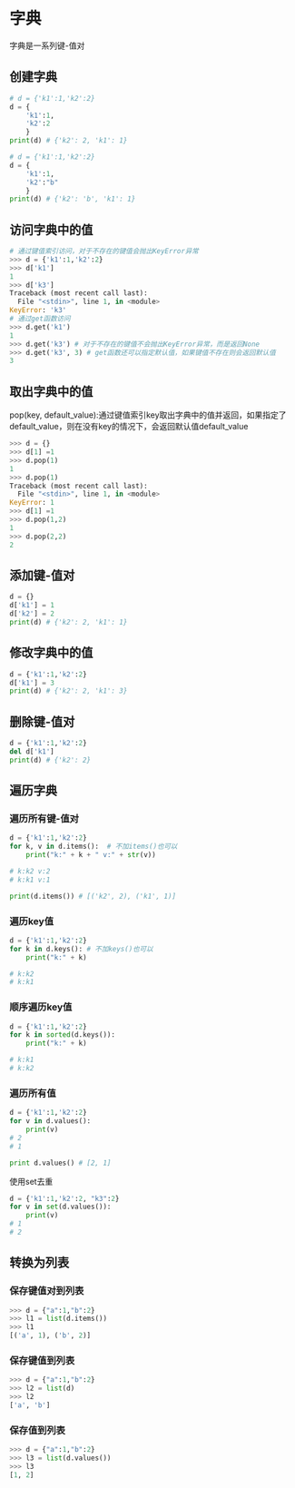 # 字典

字典是一系列键-值对

## 创建字典

```python
# d = {'k1':1,'k2':2}
d = {
    'k1':1,
    'k2':2
    }
print(d) # {'k2': 2, 'k1': 1}
```

```python
# d = {'k1':1,'k2':2}
d = {
    'k1':1,
    'k2':"b"
    }
print(d) # {'k2': 'b', 'k1': 1}
```

## 访问字典中的值

```python
# 通过键值索引访问，对于不存在的键值会抛出KeyError异常
>>> d = {'k1':1,'k2':2}
>>> d['k1']
1
>>> d['k3']
Traceback (most recent call last):
  File "<stdin>", line 1, in <module>
KeyError: 'k3'
# 通过get函数访问
>>> d.get('k1')
1
>>> d.get('k3') # 对于不存在的键值不会抛出KeyError异常，而是返回None
>>> d.get('k3', 3) # get函数还可以指定默认值，如果键值不存在则会返回默认值
3
```

## 取出字典中的值

pop(key, default_value):通过键值索引key取出字典中的值并返回，如果指定了default_value，则在没有key的情况下，会返回默认值default_value

```python
>>> d = {}
>>> d[1] =1
>>> d.pop(1)
1
>>> d.pop(1)
Traceback (most recent call last):
  File "<stdin>", line 1, in <module>
KeyError: 1
>>> d[1] =1
>>> d.pop(1,2)
1
>>> d.pop(2,2)
2
```

## 添加键-值对

```python
d = {}
d['k1'] = 1
d['k2'] = 2
print(d) # {'k2': 2, 'k1': 1}
```

## 修改字典中的值

```python
d = {'k1':1,'k2':2}
d['k1'] = 3
print(d) # {'k2': 2, 'k1': 3}
```

## 删除键-值对

```python
d = {'k1':1,'k2':2}
del d['k1']
print(d) # {'k2': 2}
```

## 遍历字典

### 遍历所有键-值对

```python
d = {'k1':1,'k2':2}
for k, v in d.items():  # 不加items()也可以
    print("k:" + k + " v:" + str(v))

# k:k2 v:2
# k:k1 v:1

print(d.items()) # [('k2', 2), ('k1', 1)]
```

### 遍历key值

```python
d = {'k1':1,'k2':2}
for k in d.keys(): # 不加keys()也可以
    print("k:" + k)

# k:k2
# k:k1
```

### 顺序遍历key值

```python
d = {'k1':1,'k2':2}
for k in sorted(d.keys()):
    print("k:" + k)

# k:k1
# k:k2
```

### 遍历所有值

```python
d = {'k1':1,'k2':2}
for v in d.values():
    print(v)
# 2
# 1

print d.values() # [2, 1]
```

使用set去重

```python
d = {'k1':1,'k2':2, "k3":2}
for v in set(d.values()):
    print(v)
# 1
# 2
```

## 转换为列表

### 保存键值对到列表

```python
>>> d = {"a":1,"b":2}
>>> l1 = list(d.items())
>>> l1
[('a', 1), ('b', 2)]
```
### 保存键值到列表

```python
>>> d = {"a":1,"b":2}
>>> l2 = list(d)
>>> l2
['a', 'b']
```

### 保存值到列表

```python
>>> d = {"a":1,"b":2}
>>> l3 = list(d.values())
>>> l3
[1, 2]
```
